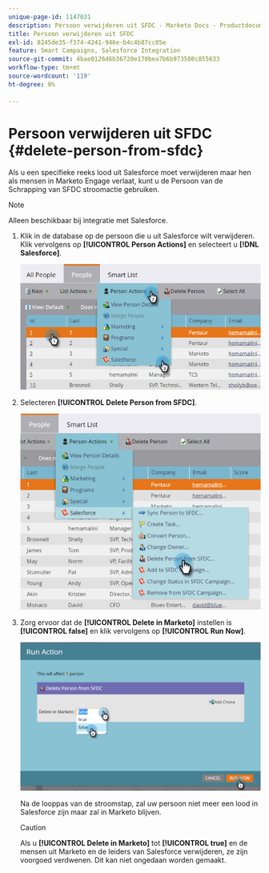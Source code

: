 ```yaml
---
unique-page-id: 1147031
description: Persoon verwijderen uit SFDC - Marketo Docs - Productdocumentatie
title: Persoon verwijderen uit SFDC
exl-id: 8245de35-f374-4241-946e-b4c4b87cc85e
feature: Smart Campaigns, Salesforce Integration
source-git-commit: 4bae0126d6b36720e170bea7b6b973508c855633
workflow-type: tm+mt
source-wordcount: '119'
ht-degree: 0%

---
```


# Persoon verwijderen uit SFDC {#delete-person-from-sfdc}

Als u een specifieke reeks lood uit Salesforce moet verwijderen maar hen als mensen in Marketo Engage verlaat, kunt u de Persoon van de Schrapping van SFDC stroomactie gebruiken.

>[!NOTE]
>
>Alleen beschikbaar bij integratie met Salesforce.

1. Klik in de database op de persoon die u uit Salesforce wilt verwijderen. Klik vervolgens op **[!UICONTROL Person Actions]** en selecteert u **[!DNL Salesforce]**.

   ![](assets/person-actions-salesforce.png)

1. Selecteren **[!UICONTROL Delete Person from SFDC]**.

   ![](assets/delete-person-from-sfdc.png)

1. Zorg ervoor dat de **[!UICONTROL Delete in Marketo]** instellen is **[!UICONTROL false]** en klik vervolgens op **[!UICONTROL Run Now]**.

   ![](assets/run-action-delete-lead-from-sfdc.png)

   Na de looppas van de stroomstap, zal uw persoon niet meer een lood in Salesforce zijn maar zal in Marketo blijven.

   >[!CAUTION]
   >
   >Als u **[!UICONTROL Delete in Marketo]** tot **[!UICONTROL true]** en de mensen uit Marketo en de leiders van Salesforce verwijderen, ze zijn voorgoed verdwenen. Dit kan niet ongedaan worden gemaakt.
